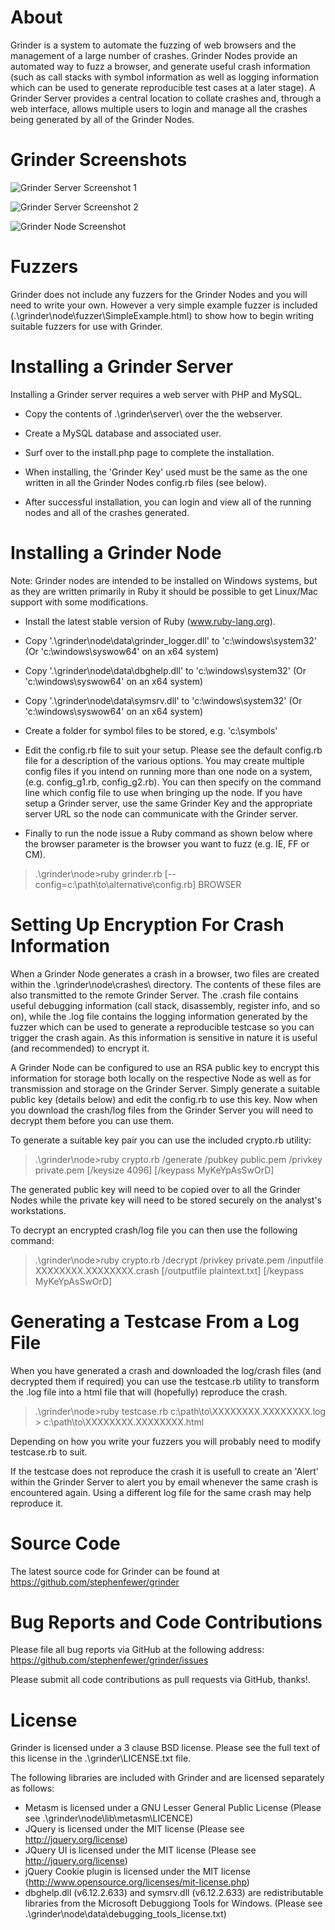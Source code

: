 About
=====

Grinder is a system to automate the fuzzing of web browsers and the management of a large number of crashes. Grinder Nodes provide an automated way to fuzz a browser, and generate useful crash information (such as call stacks with symbol information as well as logging information which can be used to generate reproducible test cases at a later stage). A Grinder Server provides a central location to collate crashes and, through a web interface, allows multiple users to login and manage all the crashes being generated by all of the Grinder Nodes.

Grinder Screenshots
===================

![Grinder Server Screenshot 1](https://github.com/stephenfewer/grinder/raw/master/screenshot_server1.png "Grinder Server Screenshot 1")

![Grinder Server Screenshot 2](https://github.com/stephenfewer/grinder/raw/master/screenshot_server2.png "Grinder Server Screenshot 2")

![Grinder Node Screenshot](https://github.com/stephenfewer/grinder/raw/master/screenshot_node.png "Grinder Node Screenshot")

Fuzzers
=======

Grinder does not include any fuzzers for the Grinder Nodes and you will need to write your own. However a very simple example fuzzer is included (.\grinder\node\fuzzer\SimpleExample.html) to show how to begin writing suitable fuzzers for use with Grinder.

Installing a Grinder Server
===========================

Installing a Grinder server requires a web server with PHP and MySQL.

* Copy the contents of .\grinder\server\ over the the webserver.

* Create a MySQL database and associated user.

* Surf over to the install.php page to complete the installation.

* When installing, the 'Grinder Key' used must be the same as the one written in all the Grinder Nodes config.rb files (see below). 

* After successful installation, you can login and view all of the running nodes and all of the crashes generated.

Installing a Grinder Node
=========================

Note: Grinder nodes are intended to be installed on Windows systems, but as they are written primarily in Ruby it should be possible to get Linux/Mac support with some modifications.

* Install the latest stable version of Ruby (www.ruby-lang.org).

* Copy '.\grinder\node\data\grinder_logger.dll' to 'c:\windows\system32\' (Or 'c:\windows\syswow64\' on an x64 system)

* Copy '.\grinder\node\data\dbghelp.dll' to 'c:\windows\system32\' (Or 'c:\windows\syswow64\' on an x64 system)

* Copy '.\grinder\node\data\symsrv.dll' to 'c:\windows\system32\' (Or 'c:\windows\syswow64\' on an x64 system)

* Create a folder for symbol files to be stored, e.g. 'c:\symbols\'

* Edit the config.rb file to suit your setup. Please see the default config.rb file for a description of the various options. You may create multiple config files if you intend on running more than one node on a system, (e.g. config_g1.rb, config_g2.rb). You can then specify on the command line which config file to use when bringing up the node. If you have setup a Grinder server, use the same Grinder Key and the appropriate server URL so the node can communicate with the Grinder server.

* Finally to run the node issue a Ruby command as shown below where the browser parameter is the browser you want to fuzz (e.g. IE, FF or CM).

> .\grinder\node\>ruby grinder.rb [--config=c:\path\to\alternative\config.rb] BROWSER

Setting Up Encryption For Crash Information
===========================================

When a Grinder Node generates a crash in a browser, two files are created within the .\grinder\node\crashes\ directory. The contents of these files are also transmitted to the remote Grinder Server. The .crash file contains useful debugging information (call stack, disassembly, register info, and so on), while the .log file contains the logging information generated by the fuzzer which can be used to generate a reproducible testcase so you can trigger the crash again. As this information is sensitive in nature it is useful (and recommended) to encrypt it.

A Grinder Node can be configured to use an RSA public key to encrypt this information for storage both locally on the respective Node as well as for transmission and storage on the Grinder Server. Simply generate a suitable public key (details below) and edit the config.rb to use this key. Now when you download the crash/log files from the Grinder Server you will need to decrypt them before you can use them.

To generate a suitable key pair you can use the included crypto.rb utility:

> .\grinder\node\>ruby crypto.rb /generate /pubkey public.pem /privkey private.pem [/keysize 4096] [/keypass MyKeYpAsSwOrD]

The generated public key will need to be copied over to all the Grinder Nodes while the private key will need to be stored securely on the analyst's workstations.

To decrypt an encrypted crash/log file you can then use the following command:

> .\grinder\node\>ruby crypto.rb /decrypt /privkey private.pem /inputfile XXXXXXXX.XXXXXXXX.crash [/outputfile plaintext.txt] [/keypass MyKeYpAsSwOrD]

Generating a Testcase From a Log File
=====================================

When you have generated a crash and downloaded the log/crash files (and decrypted them if required) you can use the testcase.rb utility to transform the .log file into a html file that will (hopefully) reproduce the crash.

> .\grinder\node\>ruby testcase.rb c:\path\to\XXXXXXXX.XXXXXXXX.log > c:\path\to\XXXXXXXX.XXXXXXXX.html

Depending on how you write your fuzzers you will probably need to modify testcase.rb to suit.

If the testcase does not reproduce the crash it is usefull to create an 'Alert' within the Grinder Server to alert you by email whenever the same crash is encountered again. Using a different log file for the same crash may help reproduce it.

Source Code
===========

The latest source code for Grinder can be found at https://github.com/stephenfewer/grinder

Bug Reports and Code Contributions
==================================

Please file all bug reports via GitHub at the following address: https://github.com/stephenfewer/grinder/issues

Please submit all code contributions as pull requests via GitHub, thanks!.

License
=======

Grinder is licensed under a 3 clause BSD license. Please see the full text of this license in the .\grinder\LICENSE.txt file.

The following libraries are included with Grinder and are licensed separately as follows:

* Metasm is licensed under a GNU Lesser General Public License (Please see .\grinder\node\lib\metasm\LICENCE)
* JQuery is licensed under the MIT license (Please see http://jquery.org/license)
* JQuery UI is licensed under the MIT license (Please see http://jquery.org/license)
* jQuery Cookie plugin is licensed under the MIT license (http://www.opensource.org/licenses/mit-license.php)
* dbghelp.dll (v6.12.2.633) and symsrv.dll (v6.12.2.633) are redistributable libraries from the Microsoft Debuggiong Tools for Windows. (Please see .\grinder\node\data\debugging_tools_license.txt)
